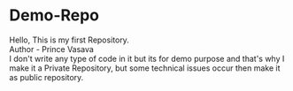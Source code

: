 # Demo-Repo
Hello, This is my first Repository.
<br>
Author - Prince Vasava
<br>
I don't write any type of code in it but its for demo purpose and that's why I make it a Private Repository, but some technical issues occur then make it as public repository.

